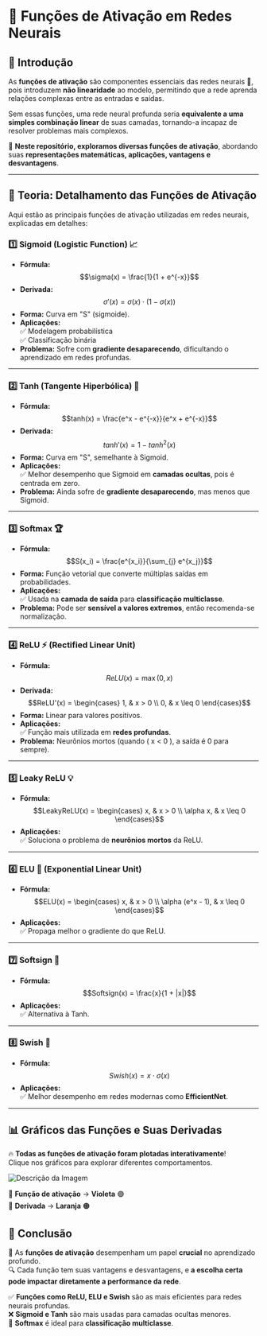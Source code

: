# 🚀 Funções de Ativação em Redes Neurais

## 📌 Introdução
As **funções de ativação** são componentes essenciais das redes neurais 🧠, pois introduzem **não linearidade** ao modelo, permitindo que a rede aprenda relações complexas entre as entradas e saídas.  

Sem essas funções, uma rede neural profunda seria **equivalente a uma simples combinação linear** de suas camadas, tornando-a incapaz de resolver problemas mais complexos.  

📖 **Neste repositório, exploramos diversas funções de ativação**, abordando suas **representações matemáticas, aplicações, vantagens e desvantagens**.

---

## 📖 Teoria: Detalhamento das Funções de Ativação

Aqui estão as principais funções de ativação utilizadas em redes neurais, explicadas em detalhes:

### 1️⃣ Sigmoid (Logistic Function) 📈
- **Fórmula:**  
  $$\sigma(x) = \frac{1}{1 + e^{-x}}$$
- **Derivada:**  
  $$\sigma'(x) = \sigma(x) \cdot (1 - \sigma(x))$$
- **Forma:** Curva em "S" (sigmoide).
- **Aplicações:**  
  ✅ Modelagem probabilística  
  ✅ Classificação binária  
- **Problema:** Sofre com **gradiente desaparecendo**, dificultando o aprendizado em redes profundas.

---

### 2️⃣ Tanh (Tangente Hiperbólica) 🔄
- **Fórmula:**  
  $$tanh(x) = \frac{e^x - e^{-x}}{e^x + e^{-x}}$$
- **Derivada:**  
  $$tanh'(x) = 1 - tanh^2(x)$$
- **Forma:** Curva em "S", semelhante à Sigmoid.
- **Aplicações:**  
  ✅ Melhor desempenho que Sigmoid em **camadas ocultas**, pois é centrada em zero.  
- **Problema:** Ainda sofre de **gradiente desaparecendo**, mas menos que Sigmoid.

---

### 3️⃣ Softmax 🏆
- **Fórmula:**  
  $$S(x_i) = \frac{e^{x_i}}{\sum_{j} e^{x_j}}$$
- **Forma:** Função vetorial que converte múltiplas saídas em probabilidades.
- **Aplicações:**  
  ✅ Usada na **camada de saída** para **classificação multiclasse**.  
- **Problema:** Pode ser **sensível a valores extremos**, então recomenda-se normalização.

---

### 4️⃣ ReLU ⚡ (Rectified Linear Unit)
- **Fórmula:**  
  $$ReLU(x) = \max(0, x)$$
- **Derivada:**  
  $$ReLU'(x) = \begin{cases} 
1, & x > 0 \\ 
0, & x \leq 0 
\end{cases}$$
- **Forma:** Linear para valores positivos.
- **Aplicações:**  
  ✅ Função mais utilizada em **redes profundas**.  
- **Problema:** Neurônios mortos (quando \( x < 0 \), a saída é 0 para sempre).

---

### 5️⃣ Leaky ReLU 💡
- **Fórmula:**  
  $$LeakyReLU(x) = \begin{cases} 
x, & x > 0 \\ 
\alpha x, & x \leq 0 
\end{cases}$$
- **Aplicações:**  
  ✅ Soluciona o problema de **neurônios mortos** da ReLU.

---

### 6️⃣ ELU 🚀 (Exponential Linear Unit)
- **Fórmula:**  
  $$ELU(x) = \begin{cases} 
x, & x > 0 \\ 
\alpha (e^x - 1), & x \leq 0 
\end{cases}$$
- **Aplicações:**  
  ✅ Propaga melhor o gradiente do que ReLU.

---

### 7️⃣ Softsign 🔄
- **Fórmula:**  
  $$Softsign(x) = \frac{x}{1 + |x|}$$
- **Aplicações:**  
  ✅ Alternativa à Tanh.

---

### 8️⃣ Swish 🌟
- **Fórmula:**  
  $$Swish(x) = x \cdot \sigma(x)$$
- **Aplicações:**  
  ✅ Melhor desempenho em redes modernas como **EfficientNet**.

---

## 📊 Gráficos das Funções e Suas Derivadas

🔥 **Todas as funções de ativação foram plotadas interativamente**!  
Clique nos gráficos para explorar diferentes comportamentos.  

![Descrição da Imagem](fa.png)

🔹 **Função de ativação** → **Violeta** 🟣  
🔸 **Derivada** → **Laranja** 🟠  


## 📜 Conclusão
🎯 As **funções de ativação** desempenham um papel **crucial** no aprendizado profundo.  
🔍 Cada função tem suas vantagens e desvantagens, e **a escolha certa pode impactar diretamente a performance da rede**.

✅ **Funções como ReLU, ELU e Swish** são as mais eficientes para redes neurais profundas.  
❌ **Sigmoid e Tanh** são mais usadas para camadas ocultas menores.  
🔢 **Softmax** é ideal para **classificação multiclasse**.
